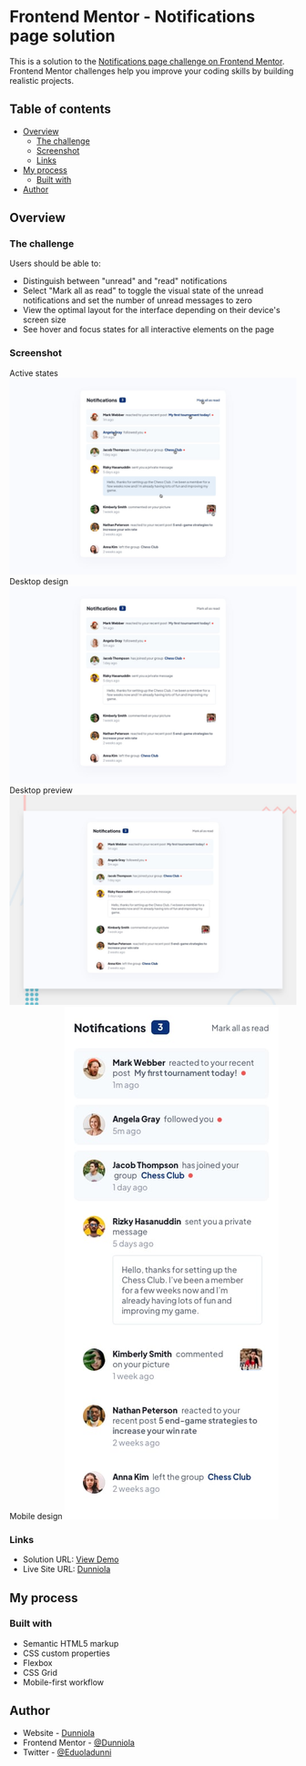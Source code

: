 # Frontend Mentor - Notifications page solution

This is a solution to the [Notifications page challenge on Frontend Mentor](https://www.frontendmentor.io/challenges/notifications-page-DqK5QAmKbC). Frontend Mentor challenges help you improve your coding skills by building realistic projects. 

## Table of contents

- [Overview](#overview)
  - [The challenge](#the-challenge)
  - [Screenshot](#screenshot)
  - [Links](#links)
- [My process](#my-process)
  - [Built with](#built-with)
- [Author](#author)

## Overview

### The challenge

Users should be able to:

- Distinguish between "unread" and "read" notifications
- Select "Mark all as read" to toggle the visual state of the unread notifications and set the number of unread messages to zero
- View the optimal layout for the interface depending on their device's screen size
- See hover and focus states for all interactive elements on the page

### Screenshot
Active states
![](./design/active-states.jpg)
Desktop design
![](./design/desktop-design.jpg)
Desktop preview
![](./design/desktop-preview.jpg)
Mobile design
![](./design/mobile-design.jpg)



### Links

- Solution URL: [View Demo](https://github.com/Dunniola/Notifications-page.git)
- Live Site URL: [Dunniola]()

## My process

### Built with

- Semantic HTML5 markup
- CSS custom properties
- Flexbox
- CSS Grid
- Mobile-first workflow


## Author

- Website - [Dunniola]()
- Frontend Mentor - [@Dunniola](https://www.frontendmentor.io/profile/Dunniola)
- Twitter - [@Eduoladunni](https://www.twitter.com/Eduoladunni)

